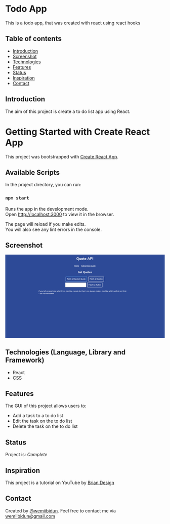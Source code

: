 # Todo App
This is a todo app, that was created with react using react hooks

## Table of contents
* [Introduction](#introduction)
* [Screenshot](#screenshot)
* [Technologies](#technologies-language-library-and-framework)
* [Features](#features)
* [Status](#status)
* [Inspiration](#inspiration)
* [Contact](#contact)

## Introduction
The aim of this project is create a to do list app using React. 

# Getting Started with Create React App

This project was bootstrapped with [Create React App](https://github.com/facebook/create-react-app).

## Available Scripts

In the project directory, you can run:

### `npm start`

Runs the app in the development mode.\
Open [http://localhost:3000](http://localhost:3000) to view it in the browser.

The page will reload if you make edits.\
You will also see any lint errors in the console.

## Screenshot
![Sample image](https://github.com/wemiibidun/quote_api/blob/main/public/quote_api.png)

## Technologies (Language, Library and Framework)
* React
* CSS

## Features
The GUI of this project allows users to:
* Add a task to a to do list
* Edit the task on the to do list
* Delete the task on the to do list

## Status
Project is: _Complete_

## Inspiration
This project is a tutorial on YouTube by [Brian Design](https://www.youtube.com/watch?v=E1E08i2UJGI&ab_channel=BrianDesign)

## Contact
Created by [@wemiibidun](https://twitter.com/wemiibidun/). Feel free to contact me via wemiibidun@gmail.com
